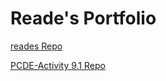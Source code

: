 # Reade's Portfolio

<a href="https://readesie.github.io/reades"> reades Repo </a>

<a href="https://readesie.github.io/PCDE-Activity 9.1"> PCDE-Activity 9.1 Repo </a>
